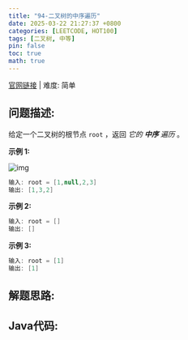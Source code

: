 ```yaml
---
title: "94-二叉树的中序遍历"
date: 2025-03-22 21:27:37 +0800
categories: [LEETCODE, HOT100]
tags: [二叉树, 中等]
pin: false
toc: true
math: true
---
```


[官网链接](https://leetcode.cn/problems/binary-tree-inorder-traversal/) \| 难度: 简单

## 问题描述: 

给定一个二叉树的根节点 `root` ，返回 *它的 **中序** 遍历* 。

**示例 1:**

![img](../assets/img/posts/leetcode/p94_0.jpg)

```java
输入: root = [1,null,2,3]
输出: [1,3,2]
```

**示例 2:**

```java
输入: root = []
输出: []
```

**示例 3:**

```java
输入: root = [1]
输出: [1]
```

## 解题思路: 



## Java代码: 

